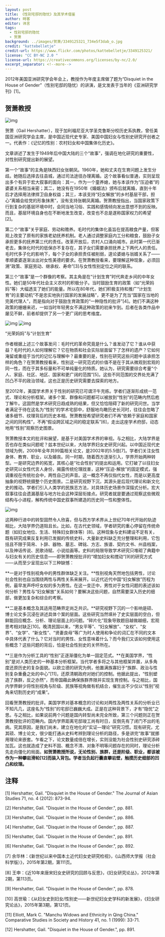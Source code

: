 ```yaml
---
layout: post
title: 《性别宅邸的隐忧》及其学术借鉴
author: 時客
editor: 讳言
tags:
  - 性别宅邸的隐忧
  - 贺萧
background: ../images/贺萧/3349125321_734e5f3dab_o.jpg
credit: "kattebelletje"
credit-url: https://www.flickr.com/photos/kattebelletje/3349125321/
license: "CC BY-NC 2.0 "
license-url: https://creativecommons.org/licenses/by-nc/2.0/
excerpt_separator: <!--more-->
---
```


2012年美国亚洲研究学会年会上，教授作为年度主席做了题为“Disquiet in
the House of Gender”（性别宅邸的隐忧）的讲演，是文发表于当年的《亚洲研究学刊》\[1\]。

<!--more-->

## 贺萧教授

<img class="img-fluid" src="../images/贺萧/v2-bda2901e2c4a2a27aafbd68cf5038f9a_r.jpg" alt="img">

<span class="caption text-muted">贺萧（Gail Hershatter），现于加利福尼亚大学圣克鲁斯分校历史系执教，曾任美国亚洲研究学会主席，是中国近现代史专家、美国中国妇女与性别史研究开创者之一。代表作：《记忆的性别：农村妇女和中国集体化历史》。</span>

文章讲述了发生于1949年后中国大陆的三个“故事”，强调在地化研究的重要性，对性别研究提出新的展望。

第一个“故事”的主角是陕西妇女张朝凤。1960年，她和丈夫在生育问题上发生分歧。她随后选择去往县城，通过司法途径办理离婚。这个故事看似普通，实则呈现出多个有异于宏大叙事的面向：其一，作为一个童养媳，她与本该作为“压迫者”的婆婆关系相当亲密；其二，她没有在1950年《婚姻法》颁布后就离婚，直到十年后才选择用法律捍卫自身权益；其三，本该支持“妇女解放”的乡村基层干部，担心“离婚会给党的形象抹黑”，没有支持张朝凤离婚。贺萧教授指出，当国家政策下行到复杂的基层环境中时，会同当地习俗、实践和感情倾向发出意想不到的反映。而且，基层环境自身也在不断地发生改变，改变也不总是遂称国家权力的希望\[2\]。  

第二个“故事”关乎家庭、劳动和赡养。毛时代的集体化虽旨在提高粮食产量，但客观上改变了原有的家族老幼抚养机制。老人通过调整家庭内工分和粮食，鼓励子女承担更多的抚养第三代的责任。改革开放后，农村人口涌向城市。此时第一代已渐老去，集体化时代的低保亦不复存在，其子女们需要承担抚养上下两代人的责任。毛时代多子化的影响下，每个子女的承担责任被削弱，遑论婆媳与翁婿关系了——孝顺婆婆逐渐淡出对女性美德的要求。在贺萧教授看来，要理解这种现象，必须回溯“政策、家庭劳动、继承权、寿命”\[3\]与女性性别定位之间的联系。

第三个“故事”是一个群像的考察。其主角是在“计划生育”时代奔走乡间的中年女性。她们是50年代社会主义农村的积极分子。当时鼓励生育的政策（如“光荣妈妈”等）大幅透支了她们的能量。所以在80年代，她们积极支持和推广“计划生育”的主要动机“不是忠实地执行国家的发展战略”，更不是为了充当“国家在当地的完美代理人”，而是指向对于鼓励生育政策的“一种隐性的批评”\[4\]。她们不满这种政策的姗姗来迟，一如当时年轻男女不满这种政策的初来乍到。后者在各类作品中屡见不鲜，前者却提供了另一个更广阔的思考维度。

<img class="img-fluid" src="../images/贺萧/v2-7247b50f0a0f288dbbd2491d23421c26_hd.jpg" alt="img">

<img class="img-fluid" src="../images/贺萧/v2-f5f9075f80e44d57c1e30a3cfb5327fa_hd.jpg" alt="img">

<span class="caption text-muted">“光荣妈妈”与“计划生育”</span>

作者根据上述三个故事发问：毛时代的革命究竟是什么？谁发动了它？谁从中获益？毛时代的人如何理解它？它在物质和社会实际层面留下了怎样的遗产？它如何淹留或重组于当代的记忆与理解中？最重要的是，性别在研究这些问题中该承担怎样的角色？在贺萧教授看来，性别这一研究范式的价值不是在于其从微观到宏观的同一性，而在于其多标量和不可单纯量化的特质。她认为，研究需要综合考量“个人、家庭、社区、地区、国家和更广阔的范围”\[5\]。这些不同范围的交界处充满了凹凸不平的政治领域，这也正是历史研究需要去探索的地方。

至2012年，美国学术界关于性别的研究已可谓汗牛充栋。学者们逐渐形成统一范式、理论和分析框架。诸多个案、群像和问题都可以被放到“性别”的范畴内然后庖丁解牛。这固然是学术研究日趋成熟的结果，但又恰恰阻碍了新的研究问世。当学者满足于待在这名为“性别”的学术宅邸中，舒服地鸟瞰历史长河时，往往会忽略了诸多细节、纹理背后的历史本相。贺萧教授希望研究者们不再“依赖于家庭和国家之间的同构性”，不再“假设跨区域之间的稳定联系”\[6\]，走出这座学术府邸，动态地用“性别”观察历史图景。

贺萧教授本文的批评和展望，是基于对美国学术界的审视。与之相比，大陆学界是否也存在类似问题呢？兹本世纪以来，大陆学界妇女史研究兴起。以中国近现代史领域为例，2009年全年共99篇相关论文，是2002年的5.5倍\[7\]。学者们关注女性身体、教育、职业，以及婚丧。同一时期，随着西方逐渐引入，学界开始两种转型。一是研究边界的拓宽，其核心是“社会性别”的提出和运用。它打破了以往妇女史研究以女性代言人身份，揭露传统伦理戕害，这种“压迫-解放”的固定模式，强调重视在传统社会中，两性自己的声音。这一概念不再仅指代女性，而是以更高度抽象的视野统摄整个历史图景。二是研究视野下沉，其源头是后现代理论和新文化史的推动。学者们引入人类学的民族志方法，对具体历史场景作深描式分析。宏大叙事往往会遗漏基层与地方社会这种深层衔接点。研究者就是要通过观察这些微观结构与小进程，解构传统中国史叙事所建造的历史同一性和整体性。

<img class="img-fluid" src="../images/贺萧/v2-655de33e4fe5ac913c6ebeeebaea5627_hd.jpg" alt="img">

这两种行进中的转型固然令人欣喜，但与西方学术界从上世纪70年代开始的轨迹相比，大陆学界仍道阻且长。比如，在古代史领域，学者研究的重心停留在传统命题（如妇女地位、生活、特殊妇女群体等）\[8\]。这种现象与史料建设不足有关，既有研究成果反复利用已发掘的传统史料，大量新史料缺乏充分整理和利用，它包括且不限于简帛、卜辞、器物、墓志、碑铭、方志、族谱、契约文书、州县档案，以及神话传说、民歌诗赋、小说绘画等。史料的局限导致学术研究只堆砌了典籍中与妇女有关的历史信息——即贺萧教授批评的“增加妇女和搅动”\[9\]的研究方式——从而至少呈现出以下三种缺憾：

**一是对于性别视角中的男性群体缺乏关注。**性别视角天然地包括男性，讨论社会性别也自当围绕两性与两性关系来展开。以近代近代中国“妇女解放”历程为例，最早发声呼吁女权的多为男性。在这一变迁中，男性对于女性问题的表述该如何分析？男性与“妇女解放”关系如何？要解决这些问题，自然需要深入历史的细部，做更加复杂和综合的考察。

**二是基本概念及其适用范畴界定尚乏共识。**研究视野下沉的一个影响是硕、博士论文多沉浸在讲述具体个案的层面。这些研究当然填补了史实层面的空白，但鲜能回应概念、分析、理论层面上的问题。“碎片化”现象导致题目越做越细，宏观思考相对缺乏\[10\]。晚清民国以来，“男女平等”、“妇女解放”、“女权”、“女界”、“女学”、“新女性”、“贤妻良母”等广为时人使用和争论的词汇在不同的文本中具体代表了什么？它对当时的男性、女性意味着什么？而今我们又该如何使用这些概念？这些问题的背后，恰是社会性别史的关怀所在。

**三是作为分析工具的“性别”正逐渐僵化为单一固定范式。**在美国学界，“性别”是对人类历史的一种基本分析框架。当代学者多将之与其他框架并置，从多角度还原历史的复杂面貌。以欧立德的研究为例，他置满族寡妇于“族群、政治与性别复杂重叠之处的中心”\[11\]，还原清朝政府对她们的控制。他据此提出，“性别塑造了族群，反之亦然”，而帝国藉此确保族群界限并实现生育控制。与之相比，国内学界鲜少将性别视角与阶级、民族等视角做有机结合，催生出不少仅以“性别”视角来切割历史的“成果”。

回看贺萧教授的批评。美国学界对基本概念的讨论和对两性及两性关系的分析业已不知凡几，这座名为“性别”的宅邸已巍巍大成。正是在这种背景下，才有“隐忧”之思。与之相比，如果说前两个问题是国内转型尚未完全所致，第三个问题则正在贺萧教授批评的范畴内。国内学界距离宅邸竣工尚有时日，反倒先有了闭门不出的毛病。究其原因，是我们尚未，建立在地化的“实证—理论”研究习惯。现有研究，尤其硕、博士论文，很少能打通从史料考辨到理论分析的路径，多是讲完“故事”就挪用理论来嵌套。乍看之下，论文数量成倍在增长，实则没能为社会性别史研究添砖加瓦。这也就造成了史料不固、概念不清、对象不明等问题存在的同时，理论分析先走向僵化的局面。**如贺萧教授所说，无论性别、族群，还是阶级、职业，都该被作为一种攀岩滑轮\[12\]而装入背包。学者当负起行囊直攀岩壁，触摸历史细部的凹凸和纹理。**

## 注释

\[1\] Hershatter, Gail. "Disquiet in the House of Gender." The
Journal of Asian Studies 71, no. 4 (2012): 873-94.

\[2\] Hershatter, Gail. "Disquiet in the House of Gender.", pp. 881.

\[3\] Hershatter, Gail. "Disquiet in the House of Gender.", pp. 886.

\[4\] Hershatter, Gail. "Disquiet in the House of Gender.", pp. 887.

\[5\] Hershatter, Gail. "Disquiet in the House of Gender.", pp. 891.

\[6\] Hershatter, Gail. "Disquiet in the House of Gender.", pp. 892.

\[7\]
余华林：《新世纪以来中国本土近代妇女史研究检视》，《山西师大学报（社会科学版）》，2015年第2期，第111页。

\[8\]
王申：《近10年来唐宋妇女史研究的回顾与反思》，《妇女研究论丛》，2012年第2期，第113页。

\[9\] Hershatter, Gail. "Disquiet in the House of Gender.", pp. 878.

\[10\]
高世瑜：《从妇女史到妇女/性别史——新世纪妇女史学科的新发展》，《妇女研究论丛》，2015年第3期，第121页。

\[11\] Elliott, Mark C. "Manchu Widows and Ethnicity in Qing China."
Comparative Studies in Society and History 41, no. 1 (1999): 33-71.

\[12\] Hershatter, Gail. "Disquiet in the House of Gender.", pp.
891.